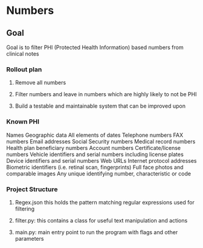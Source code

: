 # Numbers

## Goal

Goal is to filter PHI (Protected Health Information) based numbers from clinical notes

### Rollout plan

1. Remove all numbers

2. Filter numbers and leave in numbers which are highly likely to not be PHI 

3. Build a testable and maintainable system that can be improved upon


### Known PHI

Names
Geographic data
All elements of dates
Telephone numbers
FAX numbers
Email addresses
Social Security numbers
Medical record numbers
Health plan beneficiary numbers
Account numbers
Certificate/license numbers
Vehicle identifiers and serial numbers including license plates
Device identifiers and serial numbers
Web URLs
Internet protocol addresses
Biometric identifiers (i.e. retinal scan, fingerprints)
Full face photos and comparable images
Any unique identifying number, characteristic or code


### Project Structure

1. Regex.json this holds the pattern matching regular expressions used for filtering

2. filter.py: this contains a class for useful text manipulation and actions

3. main.py: main entry point to run the program with flags and other parameters